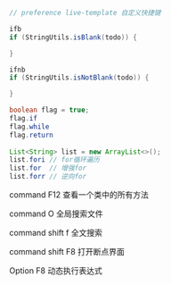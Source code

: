 ```java
// preference live-template 自定义快捷键

ifb
if (StringUtils.isBlank(todo)) {

}

ifnb
if (StringUtils.isNotBlank(todo)) {

}

boolean flag = true;
flag.if 
flag.while
flag.return
  
List<String> list = new ArrayList<>();
list.fori // for循环遍历
list.for  // 增强for
list.forr // 逆向for

```

command F12 查看一个类中的所有方法

command O 全局搜索文件

command shift f 全文搜索

command shift F8 打开断点界面

Option F8 动态执行表达式
